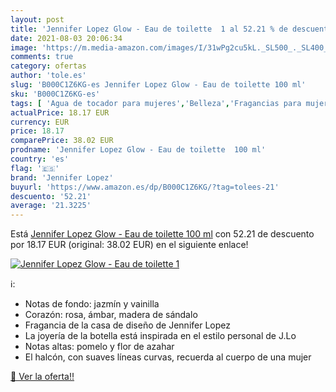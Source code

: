 ```yaml
---
layout: post
title: 'Jennifer Lopez Glow - Eau de toilette  1 al 52.21 % de descuento'
date: 2021-08-03 20:06:34
image: 'https://m.media-amazon.com/images/I/31wPg2cu5kL._SL500_._SL400_.jpg'
comments: true
category: ofertas
author: 'tole.es'
slug: 'B000C1Z6KG-es Jennifer Lopez Glow - Eau de toilette 100 ml'
sku: 'B000C1Z6KG-es'
tags: [ 'Agua de tocador para mujeres','Belleza','Fragancias para mujeres','Perfumes y fragancias','de','eau','jennifer lopez','toilette', ]
actualPrice: 18.17 EUR
currency: EUR
price: 18.17
comparePrice: 38.02 EUR
prodname: 'Jennifer Lopez Glow - Eau de toilette  100 ml'
country: 'es'
flag: '🇪🇸'
brand: 'Jennifer Lopez'
buyurl: 'https://www.amazon.es/dp/B000C1Z6KG/?tag=tolees-21'
descuento: '52.21'
average: '21.3225'
---
```


Está [Jennifer Lopez Glow - Eau de toilette  100 ml](https://www.amazon.es/dp/B000C1Z6KG/?tag=tolees-21) con 52.21 de descuento por 18.17 EUR (original: 38.02 EUR) en el siguiente enlace!

[![Jennifer Lopez Glow - Eau de toilette  1](https://m.media-amazon.com/images/I/31wPg2cu5kL._SL500_._SL400_.jpg)](https://www.amazon.es/dp/B000C1Z6KG/?tag=tolees-21)

ℹ️:

- Notas de fondo: jazmín y vainilla
- Corazón: rosa, ámbar, madera de sándalo
- Fragancia de la casa de diseño de Jennifer Lopez
- La joyería de la botella está inspirada en el estilo personal de J.Lo
- Notas altas: pomelo y flor de azahar
- El halcón, con suaves líneas curvas, recuerda al cuerpo de una mujer

[🛒 Ver la oferta!!](https://www.amazon.es/dp/B000C1Z6KG/?tag=tolees-21)
